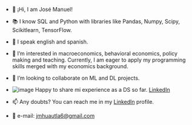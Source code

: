 - 👋 ¡Hi, I am José Manuel!
- 📚 I know SQL and Python with libraries like Pandas, Numpy, Scipy, Scikitlearn, TensorFlow. 
- 📣 I speak english and spanish. 
- 👀 I’m interested in macroeconomics, behavioral economics, policy making and teaching. Currently, I am eager to apply my programming skills merged with my economics background.
- 💞️ I’m looking to collaborate on ML and DL projects.
- ![image](https://github.com/user-attachments/assets/3552212f-b9de-4e07-8035-ec1b8e75a745) Happy to share mi experience as a DS so far. [LinkedIn](www.linkedin.com/in/josé-manuel-huautla-ortiz)

- 📫 Any doubts? You can reach me in my [LinkedIn](www.linkedin.com/in/josé-manuel-huautla-ortiz) profile.
- 📧 e-mail: jmhuautla6@gmail.com


 
<!---
JMhuautla/JMhuautla is a ✨ special ✨ repository because its `README.md` (this file) appears on your GitHub profile.
You can click the Preview link to take a look at your changes.
--->
